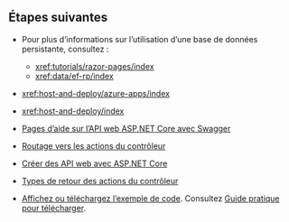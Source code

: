 ## <a name="next-steps"></a>Étapes suivantes

* Pour plus d’informations sur l’utilisation d’une base de données persistante, consultez :

  * <xref:tutorials/razor-pages/index>
  * <xref:data/ef-rp/index>

* <xref:host-and-deploy/azure-apps/index>
* <xref:host-and-deploy/index>
* [Pages d’aide sur l’API web ASP.NET Core avec Swagger](xref:tutorials/web-api-help-pages-using-swagger)
* [Routage vers les actions du contrôleur](xref:mvc/controllers/routing)
* [Créer des API web avec ASP.NET Core](xref:web-api/index)
* [Types de retour des actions du contrôleur](xref:web-api/action-return-types)
* [Affichez ou téléchargez l’exemple de code](https://github.com/aspnet/Docs/tree/master/aspnetcore/tutorials/first-web-api/samples). Consultez [Guide pratique pour télécharger](xref:index#how-to-download-a-sample).
